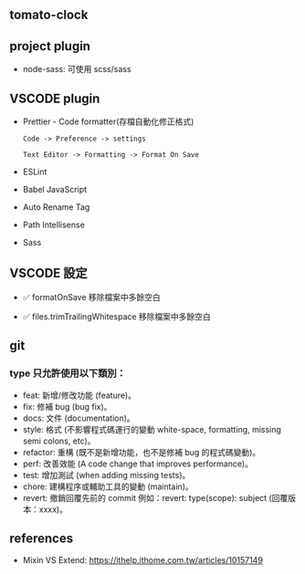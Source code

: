 ## tomato-clock

## project plugin

- node-sass: 可使用 scss/sass

## VSCODE plugin

- Prettier - Code formatter(存檔自動化修正格式)

  ```
  Code -> Preference -> settings

  Text Editor -> Formatting -> Format On Save

  ```

- ESLint

- Babel JavaScript

- Auto Rename Tag

- Path Intellisense

- Sass

## VSCODE 設定

- ✅ formatOnSave 移除檔案中多餘空白

- ✅ files.trimTrailingWhitespace 移除檔案中多餘空白

## git

### type 只允許使用以下類別：

- feat: 新增/修改功能 (feature)。
- fix: 修補 bug (bug fix)。
- docs: 文件 (documentation)。
- style: 格式 (不影響程式碼運行的變動 white-space, formatting, missing semi colons, etc)。
- refactor: 重構 (既不是新增功能，也不是修補 bug 的程式碼變動)。
- perf: 改善效能 (A code change that improves performance)。
- test: 增加測試 (when adding missing tests)。
- chore: 建構程序或輔助工具的變動 (maintain)。
- revert: 撤銷回覆先前的 commit 例如：revert: type(scope): subject (回覆版本：xxxx)。

## references

- Mixin VS Extend: https://ithelp.ithome.com.tw/articles/10157149
